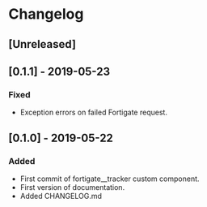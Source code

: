 # Changelog

## [Unreleased]

## [0.1.1] - 2019-05-23
### Fixed
- Exception errors on failed Fortigate request.

## [0.1.0] - 2019-05-22
### Added
- First commit of fortigate__tracker custom component.
- First version of documentation.
- Added CHANGELOG.md
